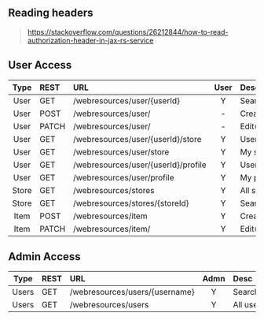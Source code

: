 ## Reading headers

> https://stackoverflow.com/questions/26212844/how-to-read-authorization-header-in-jax-rs-service

## User Access

| Type  | REST | URL | User | Desc | Implemented |
| :---: | :--- | :-- | :--: | :--- | :---------: |
| User  | GET  |  /webresources/user/{userId}                   | Y  | Search(uId)      | Y |
| User  | POST |  /webresources/user/                           | -  | Create user      | Y |
| User  | PATCH|  /webresources/user/                           | -  | Edit(userId)     | Y |
| User  | GET  |  /webresources/user/{userId}/store             | Y  | User store       | Y |
| User  | GET  |  /webresources/user/store                      | Y  | My store         | Y |
| User  | GET  |  /webresources/user/{userId}/profile           | Y  | User profile     | Y |
| User  | GET  |  /webresources/user/profile                    | Y  | My profile       | Y |
| Store | GET  |  /webresources/stores                          | Y  | All stores       | Y |
| Store | GET  |  /webresources/stores/{storeId}                | Y  | Search(storeId)  | Y |
| Item  | POST |  /webresources/item	                          | Y  | Create item      | Y |
| Item  | PATCH|  /webresources/item/                           | Y  | Edit(itemId)     | Y |

## Admin Access

| Type  | REST | URL | Admn | Desc | Implemented |
| :---: | :--- | :-- | :--: | :--- | :---------: |
| Users | GET  |  /webresources/users/{username}                | Y  | Search(keyword)  | Y |
| Users | GET  |  /webresources/users                           | Y  | All users        | Y |
